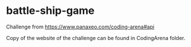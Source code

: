 # battle-ship-game
Challenge from https://www.panaxeo.com/coding-arena#api

Copy of the website of the challenge can be found in CodingArena folder.
